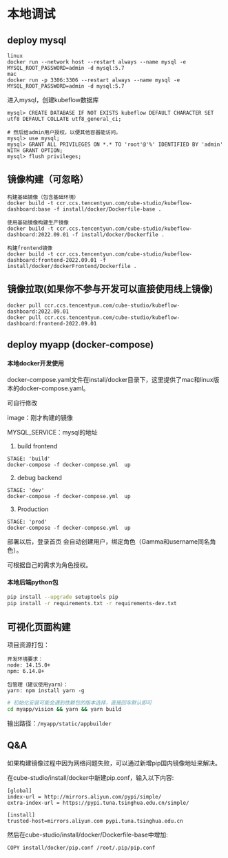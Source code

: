 
# 本地调试

## deploy mysql

```
linux
docker run --network host --restart always --name mysql -e MYSQL_ROOT_PASSWORD=admin -d mysql:5.7
mac
docker run -p 3306:3306 --restart always --name mysql -e MYSQL_ROOT_PASSWORD=admin -d mysql:5.7

```
进入mysql，创建kubeflow数据库
```
mysql> CREATE DATABASE IF NOT EXISTS kubeflow DEFAULT CHARACTER SET utf8 DEFAULT COLLATE utf8_general_ci;

# 然后给admin用户授权，以便其他容器能访问。
mysql> use mysql;
mysql> GRANT ALL PRIVILEGES ON *.* TO 'root'@'%' IDENTIFIED BY 'admin' WITH GRANT OPTION; 
mysql> flush privileges;
```

## 镜像构建（可忽略）

```
构建基础镜像（包含基础环境）
docker build -t ccr.ccs.tencentyun.com/cube-studio/kubeflow-dashboard:base -f install/docker/Dockerfile-base .

使用基础镜像构建生产镜像
docker build -t ccr.ccs.tencentyun.com/cube-studio/kubeflow-dashboard:2022.09.01 -f install/docker/Dockerfile .

构建frontend镜像
docker build -t ccr.ccs.tencentyun.com/cube-studio/kubeflow-dashboard:frontend-2022.09.01 -f install/docker/dockerFrontend/Dockerfile .
```

## 镜像拉取(如果你不参与开发可以直接使用线上镜像)
```
docker pull ccr.ccs.tencentyun.com/cube-studio/kubeflow-dashboard:2022.09.01
docker pull ccr.ccs.tencentyun.com/cube-studio/kubeflow-dashboard:frontend-2022.09.01
```

## deploy myapp (docker-compose)

#### 本地docker开发使用

docker-compose.yaml文件在install/docker目录下，这里提供了mac和linux版本的docker-compose.yaml。

可自行修改

image：刚才构建的镜像

MYSQL_SERVICE：mysql的地址

1) build frontend
```
STAGE: 'build'
docker-compose -f docker-compose.yml  up
```
2) debug backend
```
STAGE: 'dev'
docker-compose -f docker-compose.yml  up
```
3) Production
```
STAGE: 'prod'
docker-compose -f docker-compose.yml  up
```

部署以后，登录首页 会自动创建用户，绑定角色（Gamma和username同名角色）。

可根据自己的需求为角色授权。

#### 本地后端python包

```bash
pip install --upgrade setuptools pip 
pip install -r requirements.txt -r requirements-dev.txt 
```

## 可视化页面构建

项目资源打包：
```
开发环境要求：
node: 14.15.0+
npm: 6.14.8+

包管理（建议使用yarn）：
yarn: npm install yarn -g
```
```sh
# 初始化安装可能会遇到依赖包的版本选择，直接回车默认即可
cd myapp/vision && yarn && yarn build
```

输出路径：`/myapp/static/appbuilder`

## Q&A
如果构建镜像过程中因为网络问题失败，可以通过新增pip国内镜像地址来解决。

在cube-studio/install/docker中新建pip.conf，输入以下内容: 
```
[global]
index-url = http://mirrors.aliyun.com/pypi/simple/
extra-index-url = https://pypi.tuna.tsinghua.edu.cn/simple/

[install]
trusted-host=mirrors.aliyun.com pypi.tuna.tsinghua.edu.cn
```
然后在cube-studio/install/docker/Dockerfile-base中增加:

```
COPY install/docker/pip.conf /root/.pip/pip.conf
```




